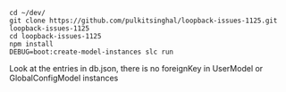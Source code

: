 ```
cd ~/dev/
git clone https://github.com/pulkitsinghal/loopback-issues-1125.git loopback-issues-1125
cd loopback-issues-1125
npm install
DEBUG=boot:create-model-instances slc run
```

Look at the entries in db.json, there is no foreignKey in UserModel or GlobalConfigModel instances